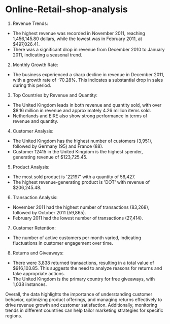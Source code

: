 # Online-Retail-shop-analysis

1. Revenue Trends:
- The highest revenue was recorded in November 2011, reaching 1,456,145.80 dollars, while the lowest was in February 2011, at $497,026.41.
- There was a significant drop in revenue from December 2010 to January 2011, indicating a seasonal trend.
2. Monthly Growth Rate:
- The business experienced a sharp decline in revenue in December 2011, with a growth rate of -70.28%. This indicates a substantial drop in sales during this period.
3. Top Countries by Revenue and Quantity:
- The United Kingdom leads in both revenue and quantity sold, with over $8.16 million in revenue and approximately 4.26 million items sold.
- Netherlands and EIRE also show strong performance in terms of revenue and quantity.
4. Customer Analysis:
- The United Kingdom has the highest number of customers (3,951), followed by Germany (95) and France (88).
- Customer 12415 in the United Kingdom is the highest spender, generating revenue of $123,725.45.
5. Product Analysis:
- The most sold product is '22197' with a quantity of 56,427.
- The highest revenue-generating product is 'DOT' with revenue of $206,245.48.
6. Transaction Analysis:
- November 2011 had the highest number of transactions (83,268), followed by October 2011 (59,865).
- February 2011 had the lowest number of transactions (27,414).
7. Customer Retention:
- The number of active customers per month varied, indicating fluctuations in customer engagement over time.
8. Returns and Giveaways:
- There were 3,838 returned transactions, resulting in a total value of $916,103.85. This suggests the need to analyze reasons for returns and take appropriate actions.
- The United Kingdom is the primary country for free giveaways, with 1,038 instances.

Overall, the data highlights the importance of understanding customer behavior, optimizing product offerings, and managing returns effectively to drive revenue growth and customer satisfaction. Additionally, monitoring trends in different countries can help tailor marketing strategies for specific regions.
